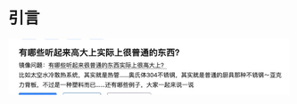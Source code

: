 # 引言

![&#x56FE;&#x7247;&#x6765;&#x6E90;&#xFF1A;&#x77E5;&#x4E4E;](../.gitbook/assets/question.jpg)



